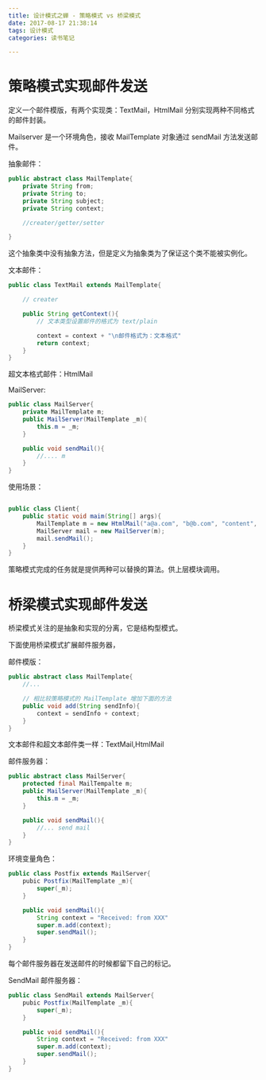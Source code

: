 ```yaml
---
title: 设计模式之蝉 - 策略模式 vs 桥梁模式
date: 2017-08-17 21:38:14
tags: 设计模式
categories: 读书笔记

---
```




# 策略模式实现邮件发送


定义一个邮件模版，有两个实现类：TextMail，HtmlMail 分别实现两种不同格式的邮件封装。

Mailserver 是一个环境角色，接收 MailTemplate 对象通过 sendMail 方法发送邮件。


抽象邮件：

```java
public abstract class MailTemplate{
    private String from;
    private String to;
    private String subject;
    private String context;

    //creater/getter/setter

}
```

这个抽象类中没有抽象方法，但是定义为抽象类为了保证这个类不能被实例化。


文本邮件：

```java
public class TextMail extends MailTemplate{

    // creater

    public String getContext(){
        // 文本类型设置邮件的格式为 text/plain

        context = context + "\n邮件格式为：文本格式"
        return context;
    }
}
```

<!--more-->

超文本格式邮件：HtmlMail

MailServer:

```java
public class MailServer{
    private MailTemplate m;
    public MailServer(MailTemplate _m){
        this.m = _m;
    }

    public void sendMail(){
        //.... m
    }
}
```


使用场景：

```java

public class Client{
    public static void maim(String[] args){
        MailTemplate m = new HtmlMail("a@a.com", "b@b.com", "content", "..")
        MailServer mail = new MailServer(m);
        mail.sendMail();
    }
}
```

策略模式完成的任务就是提供两种可以替换的算法。供上层模块调用。


# 桥梁模式实现邮件发送


桥梁模式关注的是抽象和实现的分离，它是结构型模式。

下面使用桥梁模式扩展邮件服务器，


邮件模版：

```java
public abstract class MailTemplate{
    //...

    // 相比较策略模式的 MailTemplate 增加下面的方法
    public void add(String sendInfo){
        context = sendInfo + context;
    }
}

```

文本邮件和超文本邮件类一样：TextMail,HtmlMail


邮件服务器：

```java
public abstract class MailServer{
    protected final MailTempalte m;
    public MailServer(MailTemplate _m){
        this.m = _m;
    }

    public void sendMail(){
        //... send mail
    }
}
```

环境变量角色：

```java
public class Postfix extends MailServer{
    pubic Postfix(MailTemplate _m){
        super(_m);
    }

    public void sendMail(){
        String context = "Received: from XXX"
        super.m.add(context);
        super.sendMail();
    }
}
```

每个邮件服务器在发送邮件的时候都留下自己的标记。

SendMail 邮件服务器：

```java
public class SendMail extends MailServer{
    pubic Postfix(MailTemplate _m){
        super(_m);
    }

    public void sendMail(){
        String context = "Received: from XXX"
        super.m.add(context);
        super.sendMail();
    }
}
```


